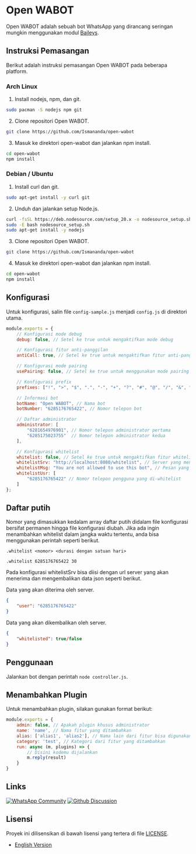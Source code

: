 # Open WABOT

Open WABOT adalah sebuah bot WhatsApp yang dirancang seringan mungkin menggunakan modul [Baileys](https://github.com/WhiskeySockets/Baileys).

## Instruksi Pemasangan

Berikut adalah instruksi pemasangan Open WABOT pada beberapa platform.

### Arch Linux

1. Install nodejs, npm, dan git.
```bash
sudo pacman -S nodejs npm git
```

2. Clone repositori Open WABOT.
```bash
git clone https://github.com/Ismananda/open-wabot
```

3. Masuk ke direktori open-wabot dan jalankan npm install.
```bash
cd open-wabot
npm install
```

### Debian / Ubuntu

1. Install curl dan git.
```bash
sudo apt-get install -y curl git
```

2. Unduh dan jalankan setup Node.js.
```bash
curl -fsSL https://deb.nodesource.com/setup_20.x -o nodesource_setup.sh
sudo -E bash nodesource_setup.sh
sudo apt-get install -y nodejs
```

3. Clone repositori Open WABOT.
```bash
git clone https://github.com/Ismananda/open-wabot
```

4. Masuk ke direktori open-wabot dan jalankan npm install.
```bash
cd open-wabot
npm install
```

## Konfigurasi

Untuk konfigurasi, salin file `config-sample.js` menjadi `config.js` di direktori utama.
```js
module.exports = {
    // Konfigurasi mode debug
    debug: false, // Setel ke true untuk mengaktifkan mode debug

    // Konfigurasi fitur anti-panggilan
    antiCall: true, // Setel ke true untuk mengaktifkan fitur anti-panggilan

    // Konfigurasi mode pairing
    usePairing: false, // Setel ke true untuk menggunakan mode pairing

    // Konfigurasi prefix
    prefixes: ["!", ">", "$", ".", "-", "+", "?", "#", "@", "/", "&", ",", "ow!"], // Tambahkan karakter yang ingin Anda gunakan sebagai prefix

    // Informasi bot
    botName: "Open WABOT", // Nama bot
    botNumber: "6285176765422", // Nomor telepon bot

    // Daftar administrator
    administrator: [
        "6281654976901", // Nomor telepon administrator pertama
        "6285175023755"  // Nomor telepon administrator kedua
    ],

    // Konfigurasi whitelist
    whitelist: false, // Setel ke true untuk mengaktifkan fitur whitelist
    whitelistSrv: "http://localhost:8080/whitelist", // Server yang menyediakan daftar putih
    whitelistMsg: "You are not allowed to use this bot", // Pesan yang dikirim kepada pengguna saat mereka tidak ada di daftar putih
    whitelistUsr: [
        "6285176765422" // Nomor telepon pengguna yang di-whitelist
    ]
};
```

## Daftar putih

Nomor yang dimasukkan kedalam array daftar putih didalam file konfigurasi bersifat permanen hingga file konfigurasi diubah. Jika ada ingin menambahkan whitelist dalam jangka waktu tertentu, anda bisa menggunakan perintah seperti berikut.

```
.whitelist <nomor> <durasi dengan satuan hari>

.whitelist 6285176765422 30
```

Pada konfigurasi whitelistSrv bisa diisi dengan url server yang akan menerima dan mengembalikan data json seperti berikut.

Data yang akan diterima oleh server.
```json
{
    "user": "6285176765422"
}
```
Data yang akan dikembalikan oleh server.
```json
{
    "whitelisted": true/false
}
```

## Penggunaan

Jalankan bot dengan perintah `node controller.js`.

## Menambahkan Plugin

Untuk menambahkan plugin, silakan gunakan format berikut:

```js
module.exports = {
    admin: false, // Apakah plugin khusus administrator
    name: 'name', // Nama fitur yang ditambahkan
    alias: ['alias1', 'alias2'], // Nama lain dari fitur bisa digunakan sebagai perintah alternatif
    category: 'test', // Kategori dari fitur yang ditambahkan
    run: async (m, plugins) => {
        // Disini kodemu dijalankan
        m.reply(result)
    }
}
```

## Links

[![WhatsApp Community](https://img.shields.io/badge/community-25D366?style=for-the-badge&logo=whatsapp&logoColor=white)](https://chat.whatsapp.com/IV57VaY23wHLSn0LdOTNmC)
[![Github Discussion](https://img.shields.io/badge/discussion-5F5F5F?style=for-the-badge&logo=github&logoColor=white)](https://github.com/Ismananda/open-wabot/discussions)

## Lisensi

Proyek ini dilisensikan di bawah lisensi yang tertera di file [LICENSE](LICENSE).

- [English Version](README.md)